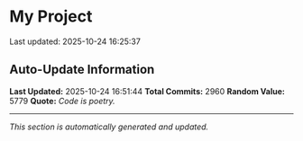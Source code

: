 # My Project


Last updated: 2025-10-24 16:25:37























































































































































































































































































































































































































































































































































































































































































































































































































































































































































































































































































































































































































































































































































































































































































































































































































































































































































































































































































































































































































































































































































































































































































































































































































































































































































































































































































































































































































































































































































































































































































































































































































































































































































































































































































## Auto-Update Information

**Last Updated:** 2025-10-24 16:51:44
**Total Commits:** 2960
**Random Value:** 5779
**Quote:** _Code is poetry._

---
_This section is automatically generated and updated._